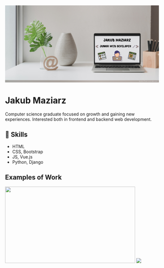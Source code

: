 ![Junior web developer](https://github.com/jakub-maziarz/jakub-maziarz/blob/main/Jakub%20Maziarz%20Junior%20web%20developer%20-%20GitHub%20Readme.png)

# Jakub Maziarz
Computer science graduate focused on growth and gaining new experiences. Interested both in frontend and backend web development.

## 🔧 Skills 
* HTML
* CSS, Bootstrap
* JS, Vue.js
* Python, Django

## Examples of Work
[<img src="https://user-images.githubusercontent.com/118571317/204499044-c634ba6a-6aec-444e-9627-7dc908af9ae0.png" height="250" width="426">](https://github.com/jakub-maziarz/atelier-konrada)
[<img src="https://user-images.githubusercontent.com/118571317/217146029-0432bd4a-195e-4f78-b3aa-d55184460b15.png" height="250">](https://github.com/jakub-maziarz/rest-countries-api-with-color-theme-switcher-master)
